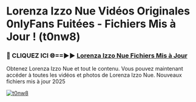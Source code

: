 # Lorenza Izzo Nue Vidéos Originales 0nlyFans Fuitées - Fichiers Mis à Jour ! (t0nw8)

<h3>🔴 CLIQUEZ ICI 🌐==►► <a href="https://tinyurl.com/2pmr4ezf" rel="nofollow">Lorenza Izzo Nue Fichiers Mis à Jour</a></h3>

Obtenez Lorenza Izzo Nue et tout le contenu. Vous pouvez maintenant accéder à toutes les vidéos et photos de Lorenza Izzo Nue. Nouveaux fichiers mis à jour 2025

[![t0nw8](https://i.imgur.com/6SNvagu.gif)](https://tinyurl.com/2pmr4ezf)
